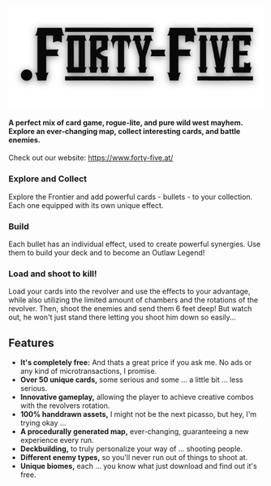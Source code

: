 ![logo](./assets/textures/logo.png)
<!-- TODO: fix -->
<picture>
  <source media="(prefers-color-scheme: dark)" srcset="./assets/textures/logo_white.png">
  <source media="(prefers-color-scheme: light)" srcset="./assets/textures/logo.png">
</picture>

#### A perfect mix of card game, rogue-lite, and pure wild west mayhem. Explore an ever-changing map, collect interesting cards, and battle enemies.

Check out our website:
https://www.forty-five.at/

### Explore and Collect

Explore the Frontier and add powerful cards - bullets - to your collection. Each one equipped with its own unique effect.

### Build

Each bullet has an individual effect, used to create powerful synergies. Use them to build your deck and to become an
Outlaw Legend!

### Load and shoot to kill!

Load your cards into the revolver and use the effects to your advantage, while also utilizing the
limited amount of chambers and the rotations of the revolver. Then, shoot the enemies and send
them 6 feet deep! But watch out, he won't just stand there letting you shoot him down so easily...

## Features

- **It's completely free:** And thats a great price if you ask me. No ads or any kind of microtransactions, I promise.
- **Over 50 unique cards,** some serious and some … a little bit … less serious.
- **Innovative gameplay,** allowing the player to achieve creative combos with the revolvers rotation.
- **100% handdrawn assets,** I might not be the next picasso, but hey, I'm trying okay …
- **A procedurally generated map,** ever-changing, guaranteeing a new experience every run.
- **Deckbuilding,** to truly personalize your way of … shooting people.
- **Different enemy types,** so you'll never run out of things to shoot at.
- **Unique biomes,** each … you know what just download and find out it's free.
